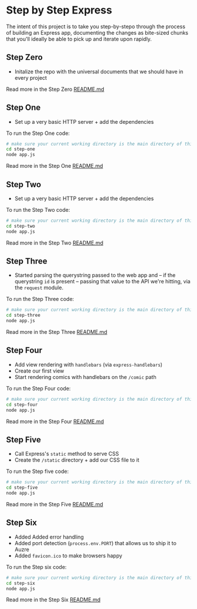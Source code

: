 # Step by Step Express

The intent of this project is to take you step-by-stepo through the process of building an Express app, documenting the changes as bite-sized chunks that you'll ideally be able to pick up and iterate upon rapidly.

## Step Zero

- Initalize the repo with the universal documents that we should have in every project

Read more in the Step Zero [README.md](./step-zero/README.md)

## Step One

- Set up a very basic HTTP server + add the dependencies

To run the Step One code:

```bash
# make sure your current working directory is the main directory of this repo
cd step-one
node app.js
```

Read more in the Step One [README.md](./step-one/README.md)

## Step Two

- Set up a very basic HTTP server + add the dependencies

To run the Step Two code:

```bash
# make sure your current working directory is the main directory of this repo
cd step-two
node app.js
```

Read more in the Step Two [README.md](./step-two/README.md)

## Step Three

- Started parsing the querystring passed to the web app and – if the querystring `id` is present – passing that value to the API we're hitting, via the `request` module.

To run the Step Three code:

```bash
# make sure your current working directory is the main directory of this repo
cd step-three
node app.js
```

Read more in the Step Three [README.md](./step-three/README.md) 

## Step Four

- Add view rendering with `handlebars` (via `express-handlebars`)
- Create our first view
- Start rendering comics with handlebars on the `/comic` path

To run the Step Four code:

```bash
# make sure your current working directory is the main directory of this repo
cd step-four
node app.js
```

Read more in the Step Four [README.md](./step-four/README.md)

## Step Five

- Call Express's `static` method to serve CSS
- Create the `/static` directory + add our CSS file to it

To run the Step five code:

```bash
# make sure your current working directory is the main directory of this repo
cd step-five
node app.js
```

Read more in the Step Five [README.md](./step-five/README.md)

## Step Six

- Added Added error handling
- Added port detection (`process.env.PORT`) that allows us to ship it to Auzre
- Added `favicon.ico` to make browsers happy

To run the Step six code:

```bash
# make sure your current working directory is the main directory of this repo
cd step-six
node app.js
```

Read more in the Step Six [README.md](./step-six/README.md)